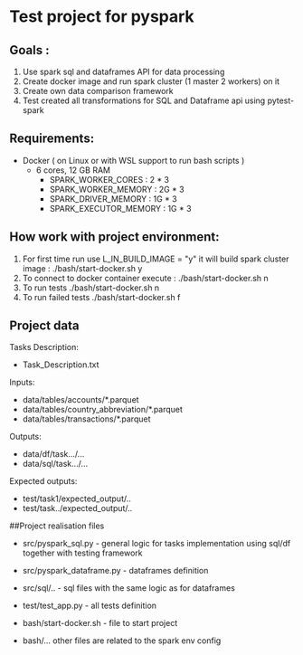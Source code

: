 # Test project for pyspark
## Goals : 
1. Use spark sql and dataframes API for data processing
2. Create docker image and run spark cluster (1 master 2 workers) on it
3. Create own data comparison framework
4. Test created all transformations for SQL and Dataframe api using pytest-spark  

## Requirements:
* Docker ( on Linux or with WSL support to run bash scripts )
  * 6 cores, 12 GB RAM
    - SPARK_WORKER_CORES : 2 * 3
    - SPARK_WORKER_MEMORY : 2G * 3
    - SPARK_DRIVER_MEMORY : 1G * 3
    - SPARK_EXECUTOR_MEMORY : 1G * 3

## How work with project environment:
1. For first time run use L_IN_BUILD_IMAGE = "y" it will build spark cluster image : ./bash/start-docker.sh y
2. To connect to docker container execute : ./bash/start-docker.sh n
3. To run tests ./bash/start-docker.sh n
4. To run failed tests ./bash/start-docker.sh f


## Project data
Tasks Description:
* Task_Description.txt

Inputs:
* data/tables/accounts/*.parquet
* data/tables/country_abbreviation/*.parquet
* data/tables/transactions/*.parquet

Outputs:
* data/df/task.../...
* data/sql/task.../...

Expected outputs:
* test/task1/expected_output/..
* test/task../expected_output/..

##Project realisation files
* src/pyspark_sql.py - general logic for tasks implementation using sql/df together with testing framework
* src/pyspark_dataframe.py - dataframes definition
* src/sql/.. - sql files with the same logic as for dataframes 

* test/test_app.py - all tests definition
* bash/start-docker.sh - file to start project
* bash/... other files are related to the spark env config 


